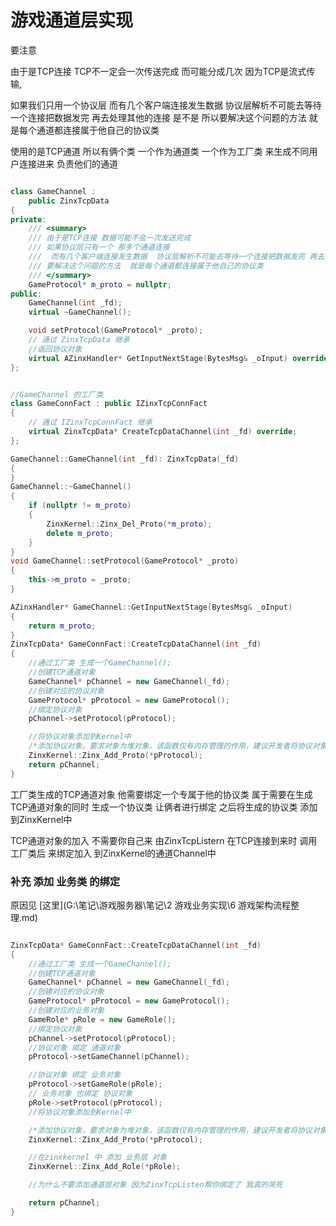 # 游戏通道层实现



要注意 

由于是TCP连接 TCP不一定会一次传送完成  而可能分成几次 因为TCP是流式传输,   

如果我们只用一个协议层  而有几个客户端连接发生数据  协议层解析不可能去等待一个连接把数据发完 再去处理其他的连接 是不是  所以要解决这个问题的方法  就是每个通道都连接属于他自己的协议类 



使用的是TCP通道  所以有俩个类 一个作为通道类 一个作为工厂类 来生成不同用户连接进来 负责他们的通道

```c++

class GameChannel :
    public ZinxTcpData
{
private:
    /// <summary>
    /// 由于是TCP连接 数据可能不会一次发送完成  
    /// 如果协议层只有一个 那多个通道连接  
    ///  而有几个客户端连接发生数据  协议层解析不可能去等待一个连接把数据发完 再去处理其他的连接
    /// 要解决这个问题的方法  就是每个通道都连接属于他自己的协议类 
    /// </summary>
    GameProtocol* m_proto = nullptr;
public:
    GameChannel(int _fd);
    virtual ~GameChannel();

    void setProtocol(GameProtocol* _proto);
    // 通过 ZinxTcpData 继承
    //返回协议对象
    virtual AZinxHandler* GetInputNextStage(BytesMsg& _oInput) override;
};


//GameChannel 的工厂类
class GameConnFact : public IZinxTcpConnFact
{
    // 通过 IZinxTcpConnFact 继承
    virtual ZinxTcpData* CreateTcpDataChannel(int _fd) override;
};

```



```c++
GameChannel::GameChannel(int _fd): ZinxTcpData(_fd)
{
}
GameChannel::~GameChannel()
{
    if (nullptr != m_proto)
    {
        ZinxKernel::Zinx_Del_Proto(*m_proto);
        delete m_proto;
    }
}
void GameChannel::setProtocol(GameProtocol* _proto)
{
    this->m_proto = _proto; 
}

AZinxHandler* GameChannel::GetInputNextStage(BytesMsg& _oInput)
{
    return m_proto;
}
ZinxTcpData* GameConnFact::CreateTcpDataChannel(int _fd)
{
    //通过工厂类 生成一个GameChannel();
    //创建TCP通道对象
    GameChannel* pChannel = new GameChannel(_fd);
    //创建对应的协议对象
    GameProtocol* pProtocol = new GameProtocol();
    //绑定协议对象
    pChannel->setProtocol(pProtocol);

    //将协议对象添加到Kernel中
    /*添加协议对象，要求对象为堆对象，该函数仅有内存管理的作用，建议开发者将协议对象添加到zinxkernel存储*/
    ZinxKernel::Zinx_Add_Proto(*pProtocol);
    return pChannel;
}
```

工厂类生成的TCP通道对象  他需要绑定一个专属于他的协议类 属于需要在生成TCP通道对象的同时 生成一个协议类 让俩者进行绑定       之后将生成的协议类 添加到ZinxKernel中 

TCP通道对象的加入 不需要你自己来  由ZinxTcpListern 在TCP连接到来时 调用工厂类后 来绑定加入 到ZinxKernel的通道Channel中



### 补充 添加 业务类 的绑定 

原因见 [这里](G:\笔记\游戏服务器\笔记\2 游戏业务实现\6 游戏架构流程整理.md)

```c++

ZinxTcpData* GameConnFact::CreateTcpDataChannel(int _fd)
{
    //通过工厂类 生成一个GameChannel();
    //创建TCP通道对象
    GameChannel* pChannel = new GameChannel(_fd);
    //创建对应的协议对象
    GameProtocol* pProtocol = new GameProtocol();
    //创建对应的业务对象
    GameRole* pRole = new GameRole();
    //绑定协议对象
    pChannel->setProtocol(pProtocol);
    //协议对象 绑定 通道对象
    pProtocol->setGameChannel(pChannel);

    //协议对象 绑定 业务对象
    pProtocol->setGameRole(pRole);
    // 业务对象 也绑定 协议对象
    pRole->setProtocol(pProtocol);
    //将协议对象添加到Kernel中

    /*添加协议对象，要求对象为堆对象，该函数仅有内存管理的作用，建议开发者将协议对象添加到zinxkernel存储*/
    ZinxKernel::Zinx_Add_Proto(*pProtocol);

    //在zinxkernel 中 添加 业务层 对象
    ZinxKernel::Zinx_Add_Role(*pRole);

    //为什么不要添加通道层对象 因为ZinxTcpListen帮你绑定了 我真的哭死

    return pChannel;
}

```

